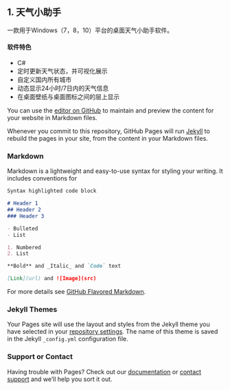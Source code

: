 ## 1. 天气小助手

一款用于Windows（7，8，10）平台的桌面天气小助手软件。

#### 软件特色

- C#
- 定时更新天气状态，并可视化展示
- 自定义国内所有城市
- 动态显示24小时/7日内的天气信息
- 在桌面壁纸与桌面图标之间的层上显示


You can use the [editor on GitHub](https://github.com/Taotaoxu/xtao.github.io/edit/gh-pages/index.md) to maintain and preview the content for your website in Markdown files.

Whenever you commit to this repository, GitHub Pages will run [Jekyll](https://jekyllrb.com/) to rebuild the pages in your site, from the content in your Markdown files.

### Markdown

Markdown is a lightweight and easy-to-use syntax for styling your writing. It includes conventions for

```markdown
Syntax highlighted code block

# Header 1
## Header 2
### Header 3

- Bulleted
- List

1. Numbered
2. List

**Bold** and _Italic_ and `Code` text

[Link](url) and ![Image](src)
```

For more details see [GitHub Flavored Markdown](https://guides.github.com/features/mastering-markdown/).

### Jekyll Themes

Your Pages site will use the layout and styles from the Jekyll theme you have selected in your [repository settings](https://github.com/Taotaoxu/xtao.github.io/settings/pages). The name of this theme is saved in the Jekyll `_config.yml` configuration file.

### Support or Contact

Having trouble with Pages? Check out our [documentation](https://docs.github.com/categories/github-pages-basics/) or [contact support](https://support.github.com/contact) and we’ll help you sort it out.

